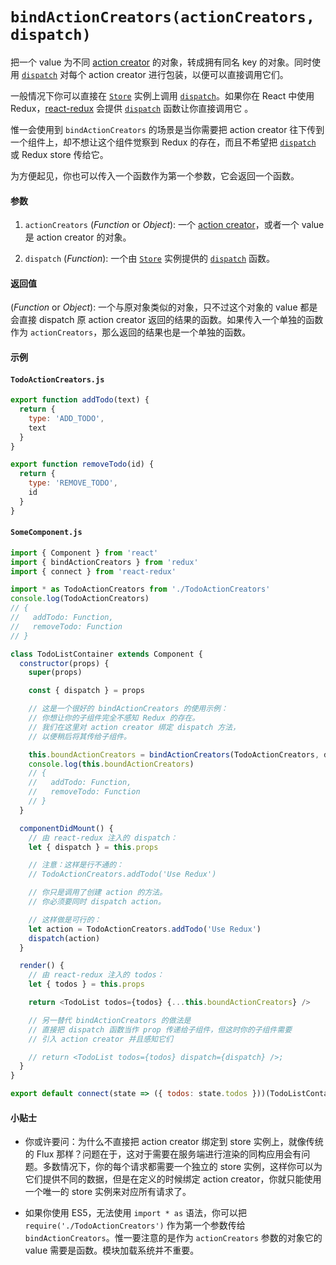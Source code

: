 # `bindActionCreators(actionCreators, dispatch)`

把一个 value 为不同 [action creator](../Glossary.md#action-creator) 的对象，转成拥有同名 key 的对象。同时使用 [`dispatch`](Store.md#dispatch) 对每个 action creator 进行包装，以便可以直接调用它们。

一般情况下你可以直接在 [`Store`](Store.md) 实例上调用 [`dispatch`](Store.md#dispatch)。如果你在 React 中使用 Redux，[react-redux](https://github.com/gaearon/react-redux) 会提供 [`dispatch`](Store.md#dispatch) 函数让你直接调用它 。

惟一会使用到 `bindActionCreators` 的场景是当你需要把 action creator 往下传到一个组件上，却不想让这个组件觉察到 Redux 的存在，而且不希望把 [`dispatch`](Store.md#dispatch) 或 Redux store 传给它。

为方便起见，你也可以传入一个函数作为第一个参数，它会返回一个函数。

#### 参数

1. `actionCreators` (_Function_ or _Object_): 一个 [action creator](../Glossary.md#action-creator)，或者一个 value 是 action creator 的对象。

2. `dispatch` (_Function_): 一个由 [`Store`](Store.md) 实例提供的 [`dispatch`](Store.md#dispatch) 函数。

#### 返回值

(_Function_ or _Object_): 一个与原对象类似的对象，只不过这个对象的 value 都是会直接 dispatch 原 action creator 返回的结果的函数。如果传入一个单独的函数作为 `actionCreators`，那么返回的结果也是一个单独的函数。

#### 示例

#### `TodoActionCreators.js`

```js
export function addTodo(text) {
  return {
    type: 'ADD_TODO',
    text
  }
}

export function removeTodo(id) {
  return {
    type: 'REMOVE_TODO',
    id
  }
}
```

#### `SomeComponent.js`

```js
import { Component } from 'react'
import { bindActionCreators } from 'redux'
import { connect } from 'react-redux'

import * as TodoActionCreators from './TodoActionCreators'
console.log(TodoActionCreators)
// {
//   addTodo: Function,
//   removeTodo: Function
// }

class TodoListContainer extends Component {
  constructor(props) {
    super(props)

    const { dispatch } = props

    // 这是一个很好的 bindActionCreators 的使用示例：
    // 你想让你的子组件完全不感知 Redux 的存在。
    // 我们在这里对 action creator 绑定 dispatch 方法，
    // 以便稍后将其传给子组件。

    this.boundActionCreators = bindActionCreators(TodoActionCreators, dispatch)
    console.log(this.boundActionCreators)
    // {
    //   addTodo: Function,
    //   removeTodo: Function
    // }
  }

  componentDidMount() {
    // 由 react-redux 注入的 dispatch：
    let { dispatch } = this.props

    // 注意：这样是行不通的：
    // TodoActionCreators.addTodo('Use Redux')

    // 你只是调用了创建 action 的方法。
    // 你必须要同时 dispatch action。

    // 这样做是可行的：
    let action = TodoActionCreators.addTodo('Use Redux')
    dispatch(action)
  }

  render() {
    // 由 react-redux 注入的 todos：
    let { todos } = this.props

    return <TodoList todos={todos} {...this.boundActionCreators} />

    // 另一替代 bindActionCreators 的做法是
    // 直接把 dispatch 函数当作 prop 传递给子组件，但这时你的子组件需要
    // 引入 action creator 并且感知它们

    // return <TodoList todos={todos} dispatch={dispatch} />;
  }
}

export default connect(state => ({ todos: state.todos }))(TodoListContainer)
```

#### 小贴士

- 你或许要问：为什么不直接把 action creator 绑定到 store 实例上，就像传统的 Flux 那样？问题在于，这对于需要在服务端进行渲染的同构应用会有问题。多数情况下，你的每个请求都需要一个独立的 store 实例，这样你可以为它们提供不同的数据，但是在定义的时候绑定 action creator，你就只能使用一个唯一的 store 实例来对应所有请求了。

- 如果你使用 ES5，无法使用 `import * as` 语法，你可以把 `require('./TodoActionCreators')` 作为第一个参数传给 `bindActionCreators`。惟一要注意的是作为 `actionCreators` 参数的对象它的 value 需要是函数。模块加载系统并不重要。

